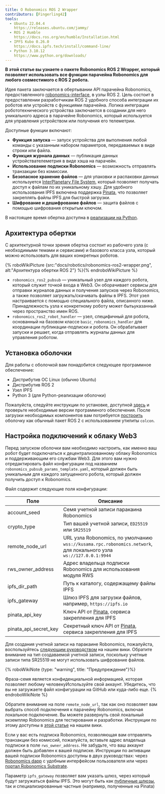 ```yaml
---
title: О Robonomics ROS 2 Wrapper
contributors: [Fingerling42]
tools:   
  - Ubuntu 22.04.4
    https://releases.ubuntu.com/jammy/
  - ROS 2 Humble
    https://docs.ros.org/en/humble/Installation.html
  - IPFS Kubo 0.26.0
    https://docs.ipfs.tech/install/command-line/
  - Python 3.10.12
    https://www.python.org/downloads/
---
```


**В этой статье вы узнаете о пакете Robonomics ROS 2 Wrapper, который позволяет использовать все функции парачейна Robonomics для любого совместимого с ROS 2 робота.**

Идея пакета заключается в обертывании API парачейна Robonomics, предоставленного [robonomics-interface](https://github.com/airalab/robonomics-interface), в узлы ROS 2. Цель состоит в предоставлении разработчикам ROS 2 удобного способа интеграции их роботов или устройств с функциями парачейна. Логика интеграции робототехнического устройства заключается в создании для него уникального адреса в парачейне Robonomics, который используется для управления устройством или получения его телеметрии.

Доступные функции включают:

* **Функция запуска** — запуск устройства для выполнения любой команды с указанным набором параметров, передаваемых в виде строки или файла.
* **Функция журнала данных** — публикация данных устройствателеметрия в виде хэша на парачейн.
* **Использование подписки Robonomics** — возможность отправлять транзакции без комиссии.
* **Безопасное хранение файлов** — для упаковки и распаковки данных используется [InterPlanetary File System](https://ipfs.tech/), который позволяет получать доступ к файлам по их уникальному хэшу. Для удобного использования IPFS включена поддержка [Pinata](https://www.pinata.cloud/), что позволяет закреплять файлы IPFS для быстрой загрузки.
* **Шифрование и дешифрование файлов** — защита файлов с помощью шифрования открытым ключом.

В настоящее время обертка доступна в [реализации на Python](https://github.com/airalab/robonomics-ros2/).

## Архитектура обертки

С архитектурной точки зрения обертка состоит из рабочего узла (с необходимыми темами и сервисами) и базового класса узла, который можно использовать для ваших конкретных роботов.

{% roboWikiPicture {src:"docs/robotics/robonomics-ros2-wrapper.png", alt:"Архитектура обертки ROS 2"} %}{% endroboWikiPicture %}

* `robonomics_ros2_pubsub` — уникальный узел для каждого робота, который служит точкой входа в Web3. Он оборачивает сервисы для отправки журналов данных и получения запусков через Robonomics, а также позволяет загружать/скачивать файлы в IPFS. Этот узел настраивается с помощью специального файла, описанного ниже. Принадлежность узла к конкретному роботу может бытьуказанный через пространство имен ROS.
* `robonomics_ros2_robot_handler` — узел, специфичный для робота, основанный на базовом классе `basic_robonomics_handler` для координации публикации-подписки и робота. Он обрабатывает запуски и решает, когда отправлять журналы данных для управления роботом.

## Установка оболочки

Для работы с оболочкой вам понадобится следующее программное обеспечение:

* Дистрибутив ОС Linux (обычно Ubuntu)
* Дистрибутив ROS 2
* Узел IPFS
* Python 3 (для Python-реализации оболочки)

Пожалуйста, следуйте инструкции по установке, доступной [здесь](https://github.com/airalab/robonomics-ros2/?tab=readme-ov-file#getting-started) и проверьте необходимые версии программного обеспечения. После загрузки необходимых компонентов вам потребуется [построить](https://github.com/airalab/robonomics-ros2/?tab=readme-ov-file#installation-and-building) оболочку как обычный пакет ROS 2 с использованием утилиты `colcon`.

## Настройка подключений к облаку Web3

Перед запуском оболочки вам необходимо настроить, как именно ваш робот будет подключаться к децентрализованному облаку Robonomics и поддерживающим его службам Web3. Для этого вам нужно отредактировать файл конфигурации под названием `robonomics_pubsub_params_template.yaml`, который должен быть уникальным для каждого запущенного робота, который должен получить доступ к Robonomics.

Файл содержит следующие поля конфигурации:

| Поле                 | Описание                                                                                                |
|-----------------------|------------------------------------------------------------------------------------------------------------|
| account_seed          | Семя учетной записи паракаина Robonomics                                                                   |
| crypto_type           | Тип вашей учетной записи, `ED25519` или `SR25519`                                                           |
| remote_node_url       | URL узла Robonomics, по умолчанию `wss://kusama.rpc.robonomics.network`, для локального узла `ws://127.0.0.1:9944`|
| rws_owner_address     | Адрес владельца подписки Robonomics для использования модуля RWS                                           |
| ipfs_dir_path         | Путь к каталогу, содержащему файлы IPFS                                                                   |
| ipfs_gateway          | Шлюз IPFS для загрузки файлов, например, `https://ipfs.io`                                                 |
| pinata_api_key        | Ключ API от [Pinata](https://www.pinata.cloud/), сервиса закрепления для IPFS                               |
| pinata_api_secret_key | Секретный ключ API от [Pinata](https://www.pinata.cloud/), сервиса закрепления для IPFS                    |

Для создания учетной записи на паракаине Robonomics, пожалуйста, воспользуйтесь [следующим руководством](https://wiki.robonomics.network/docs/create-account-in-dapp/) на нашем вики. Обратите внимание на тип создаваемой учетной записи, поскольку учетные записи типа SR25519 не могут использовать шифрование файлов.

{% roboWikiNote {type: "warning", title: "Предупреждение"}%}

  Фраза-семя является конфиденциальной информацией, которая позволяет любому человекуИспользуйте свой аккаунт. Убедитесь, что вы не загружаете файл конфигурации на GitHub или куда-либо еще.
{% endroboWikiNote %}

Обратите внимание на поле `remote_node_url`, так как оно позволяет вам выбрать способ подключения к парачейну Robonomics, включая локальное подключение. Вы можете развернуть свой локальный экземпляр Robonomics для тестирования и разработки. Инструкции по этому доступны в [этой статье](https://wiki.robonomics.network/docs/run-dev-node/) на нашем вики.

Если у вас есть подписка Robonomics, позволяющая вам отправлять транзакции без комиссий, пожалуйста, вставьте адрес владельца подписки в поле `rws_owner_address`. Не забудьте, что ваш аккаунт должен быть добавлен к вашей подписке. Инструкции по активации вашей подписки Robonomics доступны в двух руководствах: через [Robonomics dapp](https://wiki.robonomics.network/docs/sub-activate/) с удобным интерфейсом пользователя или через [портал Robonomics Substrate](https://wiki.robonomics.network/docs/get-subscription/).

Параметр `ipfs_gateway` позволяет вам указать шлюз, через который будут загружаться файлы IPFS. Это могут быть как [публичные шлюзы](https://ipfs.github.io/public-gateway-checker/), так и специализированные частные (например, полученные на Pinata)